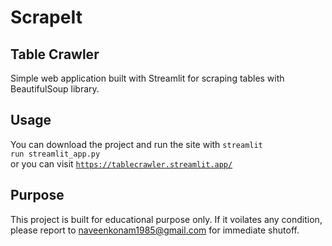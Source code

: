 # ScrapeIt
## Table Crawler
Simple web application built with Streamlit for scraping tables with BeautifulSoup library.


## Usage
You can download the project and run the site with <code>streamlit run streamlit_app.py</code> \
or you can visit <code>https://tablecrawler.streamlit.app/</code>

## Purpose
This project is built for educational purpose only. If it voilates any condition, please report to naveenkonam1985@gmail.com for immediate shutoff.

